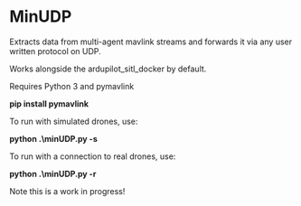 # MinUDP

Extracts data from multi-agent mavlink streams and forwards it via any user written protocol on UDP.

Works alongside the ardupilot_sitl_docker by default.

Requires Python 3 and pymavlink

**pip install pymavlink**

To run with simulated drones, use:

**python .\minUDP.py -s**

To run with a connection to real drones, use:

**python .\minUDP.py -r**

Note this is a work in progress!
